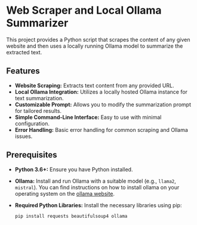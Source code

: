 # Web Scraper and Local Ollama Summarizer

This project provides a Python script that scrapes the content of any given website and then uses a locally running Ollama model to summarize the extracted text.

## Features

* **Website Scraping:** Extracts text content from any provided URL.
* **Local Ollama Integration:** Utilizes a locally hosted Ollama instance for text summarization.
* **Customizable Prompt:** Allows you to modify the summarization prompt for tailored results.
* **Simple Command-Line Interface:** Easy to use with minimal configuration.
* **Error Handling:** Basic error handling for common scraping and Ollama issues.

## Prerequisites

* **Python 3.6+:** Ensure you have Python installed.
* **Ollama:** Install and run Ollama with a suitable model (e.g., `llama2`, `mistral`). You can find instructions on how to install ollama on your operating system on the [ollama website](https://ollama.ai/).
* **Required Python Libraries:** Install the necessary libraries using pip:

    ```bash
    pip install requests beautifulsoup4 ollama
    ```
